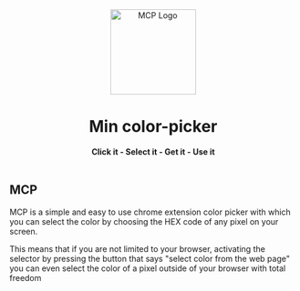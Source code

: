<div align="center">
  <img src="http://imgfz.com/i/9fsVoZY.png" alt="MCP Logo" width="150">
  <h1>Min color-picker</h1>
  <strong>Click it - Select it - Get it - Use it</strong>
</div>
<br>

## MCP

MCP is a simple and easy to use chrome extension color picker with which you can select the color by choosing the HEX code of any pixel on your screen.

This means that if you are not limited to your browser, activating the selector by pressing the button that says "select color from the web page" you can even select the color of a pixel outside of your browser with total freedom
